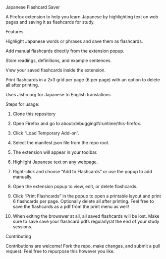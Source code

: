 Japanese Flashcard Saver

A Firefox extension to help you learn Japanese by highlighting text on web pages and saving it as flashcards for study.

Features

Highlight Japanese words or phrases and save them as flashcards.

Add manual flashcards directly from the extension popup.

Store readings, definitions, and example sentences.

View your saved flashcards inside the extension.

Print flashcards in a 2x3 grid per page (6 per page) with an option to delete all after printing.

Uses Jisho.org for Japanese to English translations

Steps for usage:
1. Clone this repository
2. Open Firefox and go to about:debugging#/runtime/this-firefox.
3. Click “Load Temporary Add-on”.
4. Select the manifest.json file from the repo root.
5. The extension will appear in your toolbar.
6. Highlight Japanese text on any webpage.
7. Right-click and choose “Add to Flashcards” or use the popup to add manually.
8. Open the extension popup to view, edit, or delete flashcards.
9. Click “Print Flashcards” in the popup to open a printable layout and print 6 flashcards per page. Optionally delete all after printing. Feel free to save the flashcards as a pdf from the print menu as well!

10. When exiting the browswer at all, all saved flashcards will be lost. Make sure to save save your flashcard pdfs regularly/at the end of your study sessions.

    
Contributing

Contributions are welcome! Fork the repo, make changes, and submit a pull request. Feel free to repurpose this however you like. 
